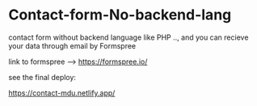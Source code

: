 # Contact-form-No-backend-lang
contact form without backend language like PHP .., and you can recieve your data through email by Formspree

link to formspree --> https://formspree.io/



see the final deploy:

https://contact-mdu.netlify.app/
